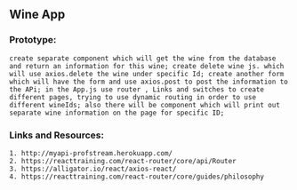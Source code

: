 ## Wine App

### Prototype:

    create separate component which will get the wine from the database and return an information for this wine; create delete wine js. which will use axios.delete the wine under specific Id; create another form which will have the form and use axios.post to post the information to the APi; in the App.js use router , Links and switches to create different pages, trying to use dynamic routing in order to use different wineIds; also there will be component which will print out separate wine information on the page for specific ID;

### Links and Resources:
    1. http://myapi-profstream.herokuapp.com/
    2. https://reacttraining.com/react-router/core/api/Router
    3. https://alligator.io/react/axios-react/
    4. https://reacttraining.com/react-router/core/guides/philosophy

